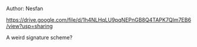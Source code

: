 Author: Nesfan

https://drive.google.com/file/d/1h4NLHqLU9pqNEPnGB8Q4TAPK7Qlm7EB6/view?usp=sharing

A weird signature scheme?
